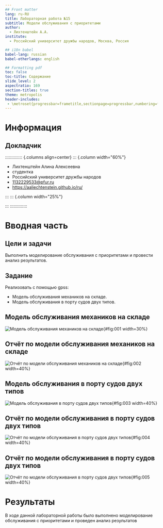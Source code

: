 ```yaml
---
## Front matter
lang: ru-RU
title: Лабораторная работа №15
subtitle: Модели обслуживания с приоритетами
author:
  - Лихтенштейн А.А.
institute:
  - Российский университет дружбы народов, Москва, Россия

## i18n babel
babel-lang: russian
babel-otherlangs: english

## Formatting pdf
toc: false
toc-title: Содержание
slide_level: 2
aspectratio: 169
section-titles: true
theme: metropolis
header-includes:
 - \metroset{progressbar=frametitle,sectionpage=progressbar,numbering=fraction}
---
```


# Информация

## Докладчик

:::::::::::::: {.columns align=center}
::: {.column width="60%"}

  * Лихтенштейн Алина Алексеевна
  * студентка
  * Российский университет дружбы народов
  * 1132229533@pfur.ru
  * <https://aaliechtenstein.github.io/ru/>

:::
::: {.column width="25%"}

:::
::::::::::::::

# Вводная часть

## Цели и задачи

Выполнить моделирование обслуживания с приоритетами и провести анализ результатов.

## Задание

Реализовать с помощью gpss:

- Модель обслуживания механиков на складе.
- Модель обслуживания в порту судов двух типов.

## Модель обслуживания механиков на складе

![Модель обслуживания механиков на складе](image/1.png){#fig:001 width=30%}

## Отчёт по модели обслуживания механиков на складе

![Отчёт по модели обслуживания механиков на складе](image/2.png){#fig:002 width=40%}

## Модель обслуживания в порту судов двух типов

![Модель обслуживания в порту судов двух типов](image/3.png){#fig:003 width=40%}

## Отчёт по модели обслуживания в порту судов двух типов

![Отчёт по модели обслуживания в порту судов двух типов](image/4.png){#fig:004 width=40%}

## Отчёт по модели обслуживания в порту судов двух типов

![Отчёт по модели обслуживания в порту судов двух типов](image/5.png){#fig:005 width=40%}


# Результаты

В ходе данной лабораторной работы было выполнено моделирование обслуживания с приоритетами и проведен анализ результатов
